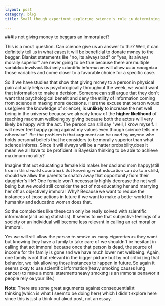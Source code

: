 ```yaml
---
layout: post
category: blog
title: Small though experiment exploring science's role in determining morality

---
```


###Is not giving money to beggars an immoral act? 

This is a moral question. Can science give us an answer to this? Well, it can
definitely tell us in what cases it will be beneficial to donate money to the beggar.
Blanket statements like "no, its always bad"  or "yes, its always morally superior" are never going to be true because there
are multiple variables involved. But only scientific information will allow us to 
recognize those variables and come closer to a favorable choice for a specific case. 

So if we have studies that show that giving money to a person in physical pain actually helps us
psychologically throughout the week, we would want that information to make a 
decision. Someone can still argue that they don't want that psychological
benefit and deny the utility of information coming from science in making moral decisions. Here the excuse that person 
would use(given the knowledge of science), is **unlikely** to increase the net well being in the universe because we
already know of the **higher likelihood** of reaching maximum wellbeing by giving because 
both the actors will very likely be happy with the act. The person can still say  "well,
I know myself. I will never feel happy going against my values even though science 
tells me otherwise". But the problem is that argument can be used by anyone who holds personal beliefs that he considers to be 
morally superior than what science informs. Since it will always will be a matter probability,does it mean we all have to be 
proficient in Bayesian thinking to be able to achieve maximum morality?

Imagine that not 
educating a female kid makes her dad and mom happy(still true in third world countries). But knowing what education can do to
a child, should we allow the parents to snatch away that opportunity from their 
daughter's life? One female won't necessarily highly decrease the net well being but
we would still consider the act of not educating her and marrying her off as 
objectively immoral. Why? Because we want to reduce the 
instances of those actions in future if we want to  make a better world for humanity and educating women does that.

So the complexities like these can only be really solved with scientific information(and using statistics).
It seems to me that subjective feelings of a society or an individual will become less relevant in calling an act moral or immoral.

Yes we will still allow the person to smoke as many cigarettes as they want but knowing
they have a family to take care of, we shouldn't be hesitant in calling that act
immoral because once that person is dead, the source of income for the family is gone
and we have much lower net wellbeing. Again, one family is not that relevant in the bigger picture but by
not criticizing that behavior, we risk allowing those instances to happen in future.
So again it seems okay to use scientific information(heavy smoking causes lung cancer) to make a moral
statement(heavy smoking is an immoral behavior if people rely on your life.) 

**Note**: There are some great arguments against consequentialist thinking(which is what I seem to be doing here) which I didn't 
explore here since this is just a think out aloud post, not an essay. 


